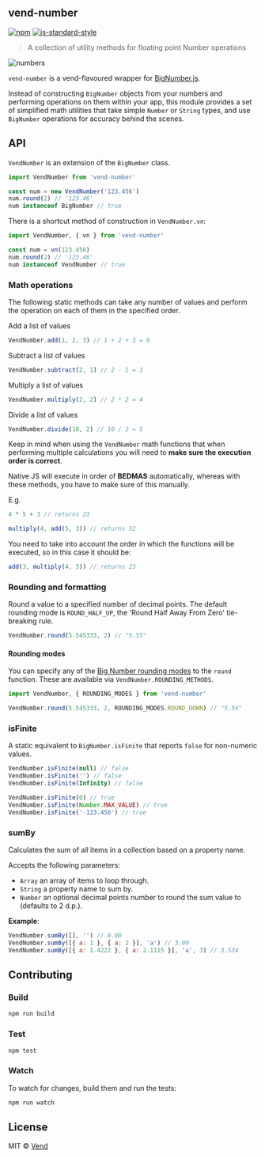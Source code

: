 vend-number
----------

[![npm][npm-image]][npm-url]
[![js-standard-style][standard-style-image]][standard-style-url]

[npm-image]: https://img.shields.io/npm/v/vend-number.svg?style=flat
[npm-url]: https://npmjs.org/package/vend-number
[standard-style-image]: https://img.shields.io/badge/code%20style-standard-brightgreen.svg?style=flat
[standard-style-url]: https://github.com/feross/standard

> A collection of utility methods for floating point Number operations

![numbers](https://media.giphy.com/media/kJgJEc8TOiLra/giphy.gif)

`vend-number` is a vend-flavoured wrapper for [BigNumber.js](https://github.com/MikeMcl/bignumber.js/).

Instead of constructing `BigNumber` objects from your numbers and performing operations on them within your app, this module provides a set of simplified math utilities that take simple `Number` or `String` types, and use `BigNumber` operations for accuracy behind the scenes.

## API

`VendNumber` is an extension of the `BigNumber` class.

```js
import VendNumber from 'vend-number'

const num = new VendNumber('123.456')
num.round(2) // '123.46'
num instanceof BigNumber // true
```

There is a shortcut method of construction in `VendNumber.vn`:

```js
import VendNumber, { vn } from 'vend-number'

const num = vn(123.456)
num.round(2) // '123.46'
num instanceof VendNumber // true
```

### Math operations

The following static methods can take any number of values and perform the operation on each of them in the specified order.

Add a list of values

```js
VendNumber.add(1, 2, 3) // 1 + 2 + 3 = 6
```

Subtract a list of values

```js
VendNumber.subtract(2, 1) // 2 - 1 = 1
```

Multiply a list of values

```js
VendNumber.multiply(2, 2) // 2 * 2 = 4
```

Divide a list of values

```js
VendNumber.divide(10, 2) // 10 / 2 = 5
```

Keep in mind when using the `VendNumber` math functions that when performing multiple calculations you will need to **make
sure the execution order is correct**.

Native JS will execute in order of **BEDMAS** automatically, whereas with these methods, you have to make sure of this manually.

E.g.
```js
4 * 5 + 3 // returns 23

multiply(4, add(5, 3)) // returns 32
```

You need to take into account the order in which the functions will be executed, so in this case it should be:

```js
add(3, multiply(4, 5)) // returns 23
```

### Rounding and formatting

Round a value to a specified number of decimal points. The default rounding mode is `ROUND_HALF_UP`, the 'Round Half
Away From Zero' tie-breaking rule.

```js
VendNumber.round(5.545333, 2) // "5.55"
```

#### Rounding modes

You can specify any of the [Big Number rounding modes](http://mikemcl.github.io/bignumber.js/#round-up) to the `round`
function. These are available via `VendNumber.ROUNDING_METHODS`.

```js
import VendNumber, { ROUNDING_MODES } from 'vend-number'

VendNumber.round(5.545333, 2, ROUNDING_MODES.ROUND_DOWN) // "5.54"
```

### isFinite

A static equivalent to `BigNumber.isFinite` that reports `false` for non-numeric values.

```js
VendNumber.isFinite(null) // false
VendNumber.isFinite('') // false
VendNumber.isFinite(Infinity) // false

VendNumber.isFinite(0) // true
VendNumber.isFinite(Number.MAX_VALUE) // true
VendNumber.isFinite('-123.456') // true
```

### sumBy

Calculates the sum of all items in a collection based on a property name.

Accepts the following parameters:

  - `Array` an array of items to loop through.
  - `String` a property name to sum by.
  - `Number` an optional decimal points number to round the sum value to (defaults to 2 d.p.).

**Example**:

```js
VendNumber.sumBy([], '') // 0.00
VendNumber.sumBy([{ a: 1 }, { a: 2 }], 'a') // 3.00
VendNumber.sumBy([{ a: 1.4222 }, { a: 2.1115 }], 'a', 3) // 3.534
```

## Contributing

### Build

```js
npm run build
```

### Test

```js
npm test
```

### Watch

To watch for changes, build them and run the tests:

```js
npm run watch
```

## License

MIT © [Vend](github.com/vend)
